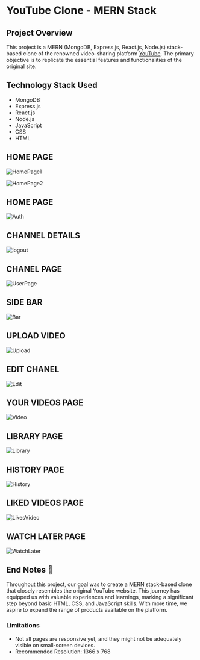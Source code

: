# YouTube Clone - MERN Stack

## Project Overview
This project is a MERN (MongoDB, Express.js, React.js, Node.js) stack-based clone of the renowned video-sharing platform [YouTube](https://www.youtube.com/). The primary objective is to replicate the essential features and functionalities of the original site.



## Technology Stack Used
- MongoDB
- Express.js
- React.js
- Node.js
- JavaScript
- CSS
- HTML

## HOME PAGE
![HomePage1](https://github.com/KartikCodeVerse/youtube_clone/assets/128214174/6824ef95-4a3d-47b8-83ae-12ea4ed13154)

![HomePage2](https://github.com/KartikCodeVerse/youtube_clone/assets/128214174/99f38331-2588-4a7b-a4ca-603a133a25cf)

## HOME PAGE
![Auth](https://github.com/KartikCodeVerse/youtube_clone/assets/128214174/ff5e5558-5ec6-4a6b-a34e-b9b35f4bac88)

## CHANNEL DETAILS
![logout](https://github.com/KartikCodeVerse/youtube_clone/assets/128214174/2db45666-b4fc-4a4f-af48-3664b6a82e3f)

## CHANEL PAGE
![UserPage](https://github.com/KartikCodeVerse/youtube_clone/assets/128214174/82aab789-fe45-4e04-8266-a2a7bc749dbf)

## SIDE BAR
![Bar](https://github.com/KartikCodeVerse/youtube_clone/assets/128214174/1149d62a-5a7f-433f-9d01-bcb0aab22a47)

## UPLOAD VIDEO
![Upload](https://github.com/KartikCodeVerse/youtube_clone/assets/128214174/edea04ba-1ddb-4731-811d-230a646660de)

## EDIT CHANEL
![Edit](https://github.com/KartikCodeVerse/youtube_clone/assets/128214174/a33387ac-9b30-4a8a-ad29-adfb50e7ba7e)

## YOUR VIDEOS PAGE
![Video](https://github.com/KartikCodeVerse/youtube_clone/assets/128214174/9dcee3b1-976a-42da-8e59-7c401b9cfb96)

## LIBRARY PAGE
![Library](https://github.com/KartikCodeVerse/youtube_clone/assets/128214174/8a9f8c54-9720-4760-8841-f697fe60825b)

## HISTORY PAGE
![History](https://github.com/KartikCodeVerse/youtube_clone/assets/128214174/e2e6dc41-dee6-4f5d-98f1-6b3e5cae07d7)

## LIKED VIDEOS PAGE
![LikesVideo](https://github.com/KartikCodeVerse/youtube_clone/assets/128214174/2a788d26-5b6a-4354-bfd0-c649115c2e96)

## WATCH LATER PAGE
![WatchLater](https://github.com/KartikCodeVerse/youtube_clone/assets/128214174/ff5210fe-71b5-4ff1-bc96-456cfcf71cf8)


## End Notes 📑
Throughout this project, our goal was to create a MERN stack-based clone that closely resembles the original YouTube website. This journey has equipped us with valuable experiences and learnings, marking a significant step beyond basic HTML, CSS, and JavaScript skills. With more time, we aspire to expand the range of products available on the platform.

### Limitations
- Not all pages are responsive yet, and they might not be adequately visible on small-screen devices.
- Recommended Resolution: 1366 x 768
